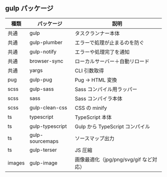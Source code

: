## gulp パッケージ

| 種類   | パッケージ      | 説明                                   |
| ------ | --------------- | -------------------------------------- |
| 共通   | gulp            | タスクランナー本体                     |
| 共通   | gulp-plumber    | エラーで処理が止まるのを防ぐ           |
| 共通   | gulp-notify     | エラーや処理完了を通知                 |
| 共通   | browser-sync    | ローカルサーバー＋自動リロード         |
| 共通   | yargs           | CLI 引数取得                           |
| pug    | gulp-pug        | Pug → HTML 変換                        |
| scss   | gulp-sass       | Sass コンパイル用ラッパー              |
| scss   | sass            | Sass コンパイラ本体                    |
| scss   | gulp-clean-css  | CSS の minify                          |
| ts     | typescript      | TypeScript 本体                        |
| ts     | gulp-typescript | Gulp から TypeScript コンパイル        |
| ts     | gulp-sourcemaps | ソースマップ出力                       |
| ts     | gulp-terser     | JS 圧縮                                |
| images | gulp-image      | 画像最適化（jpg/png/svg/gif など対応） |
